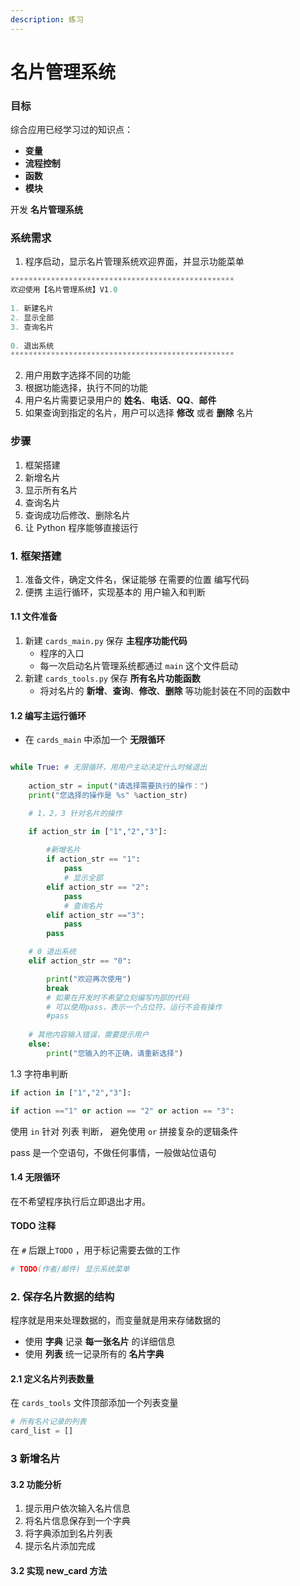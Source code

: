 ```yaml
---
description: 练习
---
```


# 名片管理系统

### 目标

综合应用已经学习过的知识点：

* **变量**
* **流程控制**
* **函数**
* **模块**

开发 **名片管理系统**

### 系统需求

1. 程序启动，显示名片管理系统欢迎界面，并显示功能菜单

```python
**************************************************
欢迎使用【名片管理系统】V1.0
​
1. 新建名片
2. 显示全部
3. 查询名片
​
0. 退出系统
**************************************************
```

2. 用户用数字选择不同的功能
3. 根据功能选择，执行不同的功能
4. 用户名片需要记录用户的 **姓名**、**电话**、**QQ**、**邮件**
5. 如果查询到指定的名片，用户可以选择 **修改** 或者 **删除** 名片

### 步骤

1. 框架搭建
2. 新增名片
3. 显示所有名片
4. 查询名片
5. 查询成功后修改、删除名片
6. 让 Python 程序能够直接运行

### 1. 框架搭建

1. 准备文件，确定文件名，保证能够 在需要的位置 编写代码
2. 便携 主运行循环，实现基本的 用户输入和判断

#### 1.1 文件准备

1. 新建 `cards_main.py` 保存 **主程序功能代码**
   * 程序的入口
   * 每一次启动名片管理系统都通过 `main` 这个文件启动
2. 新建 `cards_tools.py` 保存 **所有名片功能函数**
   * 将对名片的 **新增**、**查询**、**修改**、**删除** 等功能封装在不同的函数中

#### 1.2 编写主运行循环

* 在 `cards_main` 中添加一个 **无限循环**

```python

while True: # 无限循环，用用户主动决定什么时候退出
    
    action_str = input("请选择需要执行的操作：")
    print("您选择的操作是 %s" %action_str)

    # 1，2，3 针对名片的操作

    if action_str in ["1","2","3"]:
        
        #新增名片
        if action_str == "1":
            pass
            # 显示全部
        elif action_str == "2":
            pass
            # 查询名片
        elif action_str =="3":
            pass
        pass

    # 0 退出系统
    elif action_str == "0":

        print("欢迎再次使用")
        break
        # 如果在开发时不希望立刻编写内部的代码
        # 可以使用pass，表示一个占位符，运行不会有操作
        #pass 
        
    # 其他内容输入错误，需要提示用户
    else:
        print("您输入的不正确，请重新选择")

```

1.3 字符串判断

```python
if action in ["1","2","3"]:

if action =="1" or action == "2" or action == "3":
```

使用 `in` 针对 列表 判断， 避免使用 `or` 拼接复杂的逻辑条件

pass 是一个空语句，不做任何事情，一般做站位语句

#### 1.4 无限循环

在不希望程序执行后立即退出才用。

#### TODO 注释

在 `#` 后跟上`TODO` ，用于标记需要去做的工作

```python
# TODO(作者/邮件) 显示系统菜单
```

### 2. 保存名片数据的结构

程序就是用来处理数据的，而变量就是用来存储数据的

* 使用 **字典** 记录 **每一张名片** 的详细信息
* 使用 **列表** 统一记录所有的 **名片字典**

#### 2.1 定义名片列表数量

在 `cards_tools` 文件顶部添加一个列表变量

```python
# 所有名片记录的列表
card_list = []
```

### 3 新增名片

#### 3.2 功能分析

1. 提示用户依次输入名片信息
2. 将名片信息保存到一个字典
3. 将字典添加到名片列表
4. 提示名片添加完成

#### 3.2 实现 new\_card 方法

